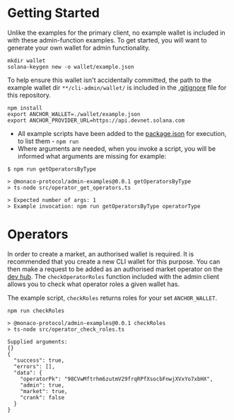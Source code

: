 # Getting Started

Unlike the examples for the primary client, no example wallet is included in with these admin-function examples. To get started, you will want to generate your own wallet for admin functionality.

```
mkdir wallet
solana-keygen new -o wallet/example.json
```

To help ensure this wallet isn't accidentally committed, the path to the example wallet dir `**/cli-admin/wallet/` is included in the [.gitignore](../../.gitignore) file for this repository.

```
npm install
export ANCHOR_WALLET=./wallet/example.json
export ANCHOR_PROVIDER_URL=https://api.devnet.solana.com
```

- All example scripts have been added to the [package.json](package.json) for execution, to list them - `npm run`
- Where arguments are needed, when you invoke a script, you will be informed what arguments are missing for example:

```
$ npm run getOperatorsByType

> @monaco-protocol/admin-examples@0.0.1 getOperatorsByType
> ts-node src/operator_get_operators.ts

> Expected number of args: 1
> Example invocation: npm run getOperatorsByType operatorType
```

# Operators

In order to create a market, an authorised wallet is required. It is recommended that you create a new CLI wallet for this purpose. You can then make a request to be added as an authorised market operator on the [dev hub](https://github.com/MonacoProtocol/sdk/discussions). The `checkOperatorRoles` function included with the admin client allows you to check what operator roles a given wallet has. 

The example script, `checkRoles` returns roles for your set `ANCHOR_WALLET`.

```
npm run checkRoles

> @monaco-protocol/admin-examples@0.0.1 checkRoles
> ts-node src/operator_check_roles.ts

Supplied arguments:
{}
{
  "success": true,
  "errors": [],
  "data": {
    "operatorPk": "98CVwMftrhm6zutmV29frqRPfXsocbFnwjXVxYo7xbHX",
    "admin": true,
    "market": true,
    "crank": false
  }
}
```
